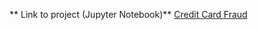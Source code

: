 ** Link to project (Jupyter Notebook)**
[Credit Card Fraud](https://nbviewer.jupyter.org/github/arvindelangovan/DataScience-Projects/blob/master/Credit%20Card%20Fraud/credit%20card%20fraud.ipynb)
